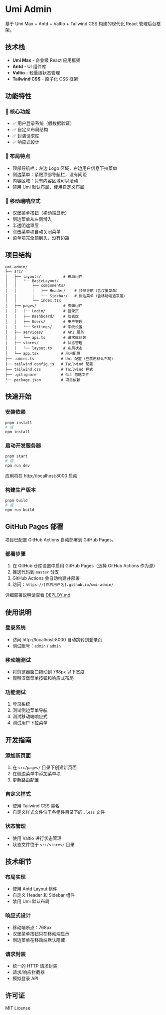 # Umi Admin

基于 Umi Max + Antd + Valtio + Tailwind CSS 构建的现代化 React 管理后台框架。

## 技术栈

- **Umi Max** - 企业级 React 应用框架
- **Antd** - UI 组件库
- **Valtio** - 轻量级状态管理
- **Tailwind CSS** - 原子化 CSS 框架

## 功能特性

### 🎯 核心功能
- ✅ 用户登录系统（假数据验证）
- ✅ 自定义布局结构
- ✅ 封装请求库
- ✅ 响应式设计

### 🎨 布局特点
- 顶部导航栏：左边 Logo 区域，右边用户信息下拉菜单
- 侧边菜单：紧贴顶部导航栏，没有间距
- 内容区域：只有内容区域可以滚动
- 禁用 Umi 默认布局，使用自定义布局

### 📱 移动端响应式
- 汉堡菜单按钮（移动端显示）
- 侧边菜单从左侧滑入
- 半透明遮罩层
- 点击菜单项自动关闭菜单
- 菜单项完全顶到头，没有边距

## 项目结构

```
umi-admin/
├── src/
│   ├── layouts/          # 布局组件
│   │   └── BasicLayout/
│   │       ├── components/
│   │       │   ├── Header/    # 顶部导航（含汉堡菜单）
│   │       │   └── Sidebar/   # 侧边菜单（含移动端遮罩层）
│   │       └── index.tsx
│   ├── pages/            # 页面组件
│   │   ├── Login/        # 登录页
│   │   ├── Dashboard/    # 仪表盘
│   │   ├── Users/        # 用户管理
│   │   └── Settings/     # 系统设置
│   ├── services/         # API 服务
│   │   └── api.ts        # 请求库封装
│   ├── stores/           # 状态管理
│   │   └── layout.ts     # 布局状态
│   └── app.tsx          # 应用配置
├── .umirc.ts            # Umi 配置（已禁用默认布局）
├── tailwind.config.js   # Tailwind 配置
├── tailwind.css         # Tailwind 样式
├── .gitignore           # Git 忽略文件
└── package.json         # 项目依赖
```

## 快速开始

### 安装依赖

```bash
pnpm install
# 或
npm install
```

### 启动开发服务器

```bash
pnpm start
# 或
npm run dev
```

应用将在 http://localhost:8000 启动

### 构建生产版本

```bash
pnpm build
# 或
npm run build
```

## GitHub Pages 部署

项目已配置 GitHub Actions 自动部署到 GitHub Pages。

### 部署步骤

1. 在 GitHub 仓库设置中启用 GitHub Pages（选择 GitHub Actions 作为源）
2. 推送代码到 `master` 分支
3. GitHub Actions 会自动构建并部署
4. 访问：`https://[你的用户名].github.io/umi-admin/`

详细部署说明请查看 [DEPLOY.md](./DEPLOY.md)

## 使用说明

### 登录系统
- 访问 http://localhost:8000 自动跳转到登录页
- 测试账号：`admin` / `admin`

### 移动端测试
- 将浏览器窗口拖动到 768px 以下宽度
- 观察汉堡菜单按钮和响应式布局

### 功能测试
1. 登录系统
2. 测试侧边菜单导航
3. 测试移动端响应式
4. 测试用户下拉菜单

## 开发指南

### 添加新页面
1. 在 `src/pages/` 目录下创建新页面
2. 在侧边菜单中添加菜单项
3. 更新路由配置

### 自定义样式
- 使用 Tailwind CSS 类名
- 自定义样式文件位于各组件目录下的 `.less` 文件

### 状态管理
- 使用 Valtio 进行状态管理
- 状态文件位于 `src/stores/` 目录

## 技术细节

### 布局实现
- 使用 Antd Layout 组件
- 自定义 Header 和 Sidebar 组件
- 禁用 Umi 默认布局

### 响应式设计
- 移动端断点：768px
- 汉堡菜单按钮只在移动端显示
- 侧边菜单在移动端默认隐藏

### 请求封装
- 统一的 HTTP 请求封装
- 请求/响应拦截器
- 模拟登录 API

## 许可证

MIT License
